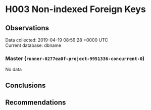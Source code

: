 # H003 Non-indexed Foreign Keys #

## Observations ##
Data collected: 2019-04-19 08:59:28 +0000 UTC  
Current database: dbname  

### Master (`runner-0277ea0f-project-9951336-concurrent-0`) ###


No data


## Conclusions ##


## Recommendations ##

